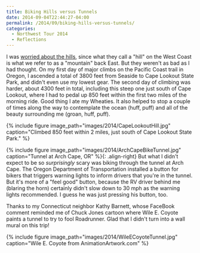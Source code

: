 ```yaml
---
title: Biking Hills versus Tunnels
date: 2014-09-04T22:44:27-04:00
permalink: /2014/09/biking-hills-versus-tunnels/
categories:
  - Northwest Tour 2014
  - Reflections
---
```

I was [worried about the hills](http://jackbikes.org/2014/09/biking-with-eleanor-roosevelt), since what they call a "hill" on the West Coast is what we refer to as a "mountain" back East. But they weren't as bad as I had thought. On my first day of major climbs on the Pacific Coast trail in Oregon, I ascended a total of 3800 feet from Seaside to Cape Lookout State Park, and didn't even use my lowest gear. The second day of climbing was harder, about 4300 feet in total, including this steep one just south of Cape Lookout, where I had to pedal up 850 feet within the first two miles of the morning ride. Good thing I ate my Wheaties. It also helped to stop a couple of times along the way to contemplate the ocean (huff, puff) and all of the beauty surrounding me (groan, huff, puff).

{% include figure image_path="images/2014/CapeLookoutHill.jpg" caption="Climbed 850 feet within 2 miles, just south of Cape Lookout State Park." %}

{% include figure image_path="images/2014/ArchCapeBikeTunnel.jpg" caption="Tunnel at Arch Cape, OR" %}{: .align-right}
But what I didn't expect to be so *surprisingly* scary was biking through the tunnel at Arch Cape. The Oregon Department of Transportation installed a button for bikers that triggers warning lights to inform drivers that you're in the tunnel. But it's more of a "feel good" button, because the RV driver behind me (blaring the horn) certainly didn't slow down to 30 mph as the warning lights recommended. I guess he was just pressing his button, too.

Thanks to my Connecticut neighbor Kathy Barnett, whose FaceBook comment reminded me of Chuck Jones cartoon where Wile E. Coyote paints a tunnel to try to fool Roadrunner. Glad that I didn't turn into a wall mural on this trip!

{% include figure image_path="images/2014/WileECoyoteTunnel.jpg" caption="Wile E. Coyote from AnimationArtwork.com" %}
